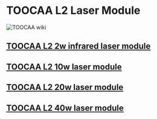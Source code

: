 ﻿---
sidebar_position: 1
sidebar_label: TOOCAA-L2-Laser-Module
---
# TOOCAA L2 Laser Module
![TOOCAA wiki](http://wiki-toocaa.oss-cn-hongkong.aliyuncs.com/wiki/1.jpg)
## [TOOCAA L2 2w infrared laser module](https://wiki.toocaa.com/en/toocaal2/TOOCAA%20L2%20Accessories/Laser%20Module/2w-infrared-laser-module)
## [TOOCAA L2 10w laser module](https://wiki.toocaa.com/en/toocaal2/TOOCAA%20L2%20Accessories/Laser%20Module/10w-laser-module)
## [TOOCAA L2 20w laser module](https://wiki.toocaa.com/en/toocaal2/TOOCAA%20L2%20Accessories/Laser%20Module/20w-laser-module)
## [TOOCAA L2 40w laser module](https://wiki.toocaa.com/en/toocaal2/TOOCAA%20L2%20Accessories/Laser%20Module/40w-laser-module)
